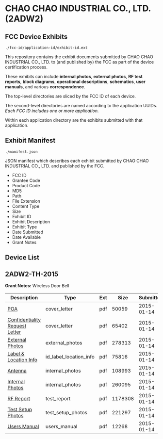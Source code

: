 # CHAO CHAO INDUSTRIAL CO., LTD. (2ADW2)
## FCC Device Exhibits

```
./fcc-id/application-id/exhibit-id.ext
```

This repository contains the exhibit documents submitted by CHAO CHAO INDUSTRIAL CO., LTD. to (and published by) the FCC as part of the device certification process.

These exhibits can include **internal photos**, **external photos**, **RF test reports**, **block diagrams**, **operational descriptions**, **schematics**, **user manuals**, and various **correspondence**.

The top-level directories are sliced by the FCC ID of each device.

The second-level directories are named according to the application UUIDs. *Each FCC ID includes one or more application.*

Within each application directory are the exhibits submitted with that application. 

## Exhibit Manifest

```
./manifest.json
```

JSON manifest which describes each exhibit submitted by CHAO CHAO INDUSTRIAL CO., LTD. and published by the FCC.

- FCC ID
- Grantee Code
- Product Code
- MD5
- Path
- File Extension
- Content Type
- Size
- Exhibit ID
- Exhibit Description
- Exhibit Type
- Date Submitted
- Date Available
- Grant Notes

## Device List
## 2ADW2-TH-2015
**Grant Notes:** Wireless Door Bell

| Description | Type | Ext | Size | Submitted | Available |
| ----------- | ---- | --- | ---- | --------- | --------- |
| [POA](2ADW2-TH-2015/dd943d68f422001cab95243d1aa3c049/2500125.pdf) | cover_letter | pdf | 50059 | 2015-01-14 | 2015-01-15 |
| [Confidentiality Request Letter](2ADW2-TH-2015/dd943d68f422001cab95243d1aa3c049/2500126.pdf) | cover_letter | pdf | 65402 | 2015-01-14 | 2015-01-15 |
| [External Photos](2ADW2-TH-2015/dd943d68f422001cab95243d1aa3c049/2500135.pdf) | external_photos | pdf | 278313 | 2015-01-14 | 2015-01-15 |
| [Label & Location Info](2ADW2-TH-2015/dd943d68f422001cab95243d1aa3c049/2500133.pdf) | id_label_location_info | pdf | 75816 | 2015-01-14 | 2015-01-15 |
| [Antenna](2ADW2-TH-2015/dd943d68f422001cab95243d1aa3c049/2500132.pdf) | internal_photos | pdf | 108993 | 2015-01-14 | 2015-01-15 |
| [Internal Photos](2ADW2-TH-2015/dd943d68f422001cab95243d1aa3c049/2500134.pdf) | internal_photos | pdf | 260095 | 2015-01-14 | 2015-01-15 |
| [RF Report](2ADW2-TH-2015/dd943d68f422001cab95243d1aa3c049/2500130.pdf) | test_report | pdf | 1178308 | 2015-01-14 | 2015-01-15 |
| [Test Setup Photos](2ADW2-TH-2015/dd943d68f422001cab95243d1aa3c049/2500131.pdf) | test_setup_photos | pdf | 221297 | 2015-01-14 | 2015-01-15 |
| [Users Manual](2ADW2-TH-2015/dd943d68f422001cab95243d1aa3c049/2500136.pdf) | users_manual | pdf | 12268 | 2015-01-14 | 2015-01-15 |
